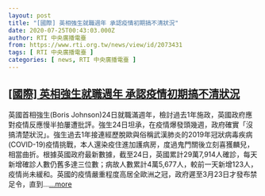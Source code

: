 ```yaml
---
layout: post
title: "[國際] 英相強生就職週年 承認疫情初期搞不清狀況"
date: 2020-07-25T00:43:03.000Z
author: RTI 中央廣播電臺
from: https://www.rti.org.tw/news/view/id/2073431
tags: [ RTI 中央廣播電臺 ]
categories: [ news, RTI 中央廣播電臺 ]
---
```

<!--1595637783000-->
[[國際] 英相強生就職週年 承認疫情初期搞不清狀況](https://www.rti.org.tw/news/view/id/2073431)
------

<div>
英國首相強生(Boris Johnson)24日就職滿週年，檢討過去1年施政，英國政府應對疫情反應慢半拍屢遭批評。強生24日坦承，在疫情爆發頭幾週，政府確實「沒搞清楚狀況」。強生過去1年接連經歷脫歐與俗稱武漢肺炎的2019年冠狀病毒疾病(COVID-19)疫情挑戰，本人還染疫住進加護病房，度過鬼門關後立刻喜獲麟兒，相當曲折。根據英國政府最新數據，截至24日，英國累計29萬7,914人確診，每天新增確診人數仍舊多達三位數；病故人數累計4萬5,677人，較前一天新增123人，疫情尚未緩和。英國的疫情嚴重程度高居全歐洲之冠，政府遲至3月23日才發布禁足令，直到...<a target="_blank" href="https://www.rti.org.tw/news/view/id/2073431">...more</a>
</div>
